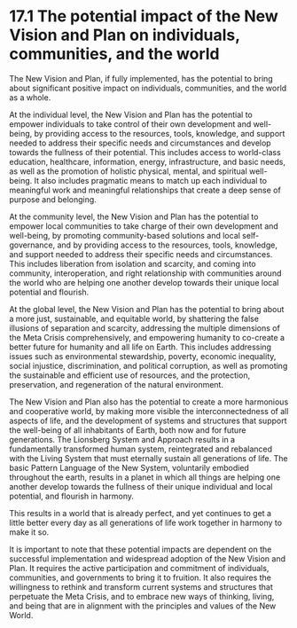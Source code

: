 # 17.1 The potential impact of the New Vision and Plan on individuals, communities, and the world

The New Vision and Plan, if fully implemented, has the potential to bring about significant positive impact on individuals, communities, and the world as a whole.

At the individual level, the New Vision and Plan has the potential to empower individuals to take control of their own development and well-being, by providing access to the resources, tools, knowledge, and support needed to address their specific needs and circumstances and develop towards the fullness of their potential. This includes access to world-class education, healthcare, information, energy, infrastructure, and basic needs, as well as the promotion of holistic physical, mental, and spiritual well-being. It also includes pragmatic means to match up each individual to meaningful work and meaningful relationships that create a deep sense of purpose and belonging. 

At the community level, the New Vision and Plan has the potential to empower local communities to take charge of their own development and well-being, by promoting community-based solutions and local self-governance, and by providing access to the resources, tools, knowledge, and support needed to address their specific needs and circumstances. This includes liberation from isolation and scarcity, and coming into community, interoperation, and right relationship with communities around the world who are helping one another develop towards their unique local potential and flourish.  

At the global level, the New Vision and Plan has the potential to bring about a more just, sustainable, and equitable world, by shattering the false illusions of separation and scarcity, addressing the multiple dimensions of the Meta Crisis comprehensively, and empowering humanity to co-create a better future for humanity and all life on Earth. This includes addressing issues such as environmental stewardship, poverty, economic inequality, social injustice, discrimination, and political corruption, as well as promoting the sustainable and efficient use of resources, and the protection, preservation, and regeneration of the natural environment.

The New Vision and Plan also has the potential to create a more harmonious and cooperative world, by making more visible the interconnectedness of all aspects of life, and the development of systems and structures that support the well-being of all inhabitants of Earth, both now and for future generations. The Lionsberg System and Approach results in a fundamentally transformed human system, reintegrated and rebalanced with the Living System that must eternally sustain all generations of life. The basic Pattern Language of the New System, voluntarily embodied throughout the earth, results in a planet in which all things are helping one another develop towards the fullness of their unique individual and local potential, and flourish in harmony.

This results in a world that is already perfect, and yet continues to get a little better every day as all generations of life work together in harmony to make it so. 

It is important to note that these potential impacts are dependent on the successful implementation and widespread adoption of the New Vision and Plan. It requires the active participation and commitment of individuals, communities, and governments to bring it to fruition. It also requires the willingness to rethink and transform current systems and structures that perpetuate the Meta Crisis, and to embrace new ways of thinking, living, and being that are in alignment with the principles and values of the New World.